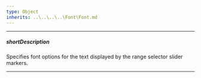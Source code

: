 ```yaml
---
type: Object
inherits: ..\..\..\..\Font\Font.md
---
```

---
##### shortDescription
Specifies font options for the text displayed by the range selector slider markers.

---
